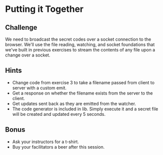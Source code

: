 Putting it Together
===================

Challenge
---------

We need to broadcast the secret codes over a socket connection to the browser. We'll use the file reading, watching, and socket foundations that we've built in previous exercises to stream the contents of any file upon a change over a socket.

Hints
-----

- Change code from exercise 3 to take a filename passed from client to server with a custom emit.
- Get a response on whether the filename exists from the server to the client.
- Get updates sent back as they are emitted from the watcher.
- The code generator is included in lib. Simply execute it and a secret file will be created and updated every 5 seconds.

Bonus
-----

- Ask your instructors for a t-shirt.
- Buy your facilitators a beer after this session.
